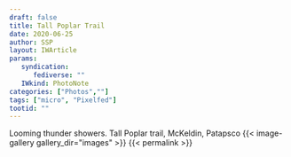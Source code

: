```yaml
---
draft: false
title: Tall Poplar Trail 
date: 2020-06-25
author: SSP
layout: IWArticle
params:
   syndication:
      fediverse: ""
   IWkind: PhotoNote
categories: ["Photos",""]
tags: ["micro", "Pixelfed"] 
tootid: ""
---
```


Looming thunder showers. Tall Poplar trail, McKeldin, Patapsco
{{< image-gallery gallery_dir="images" >}}
{{< permalink >}}
